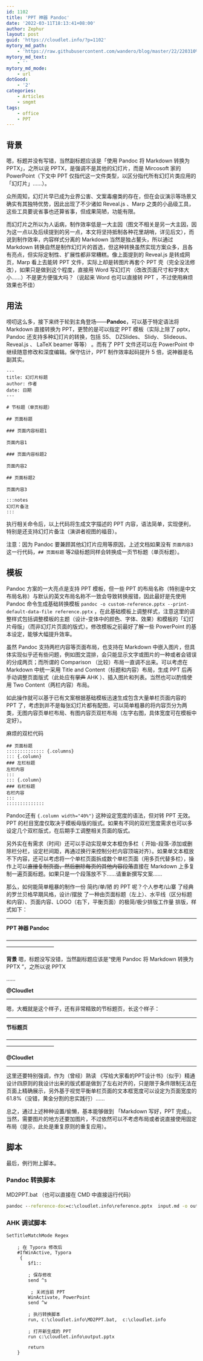 ```yaml
---
id: 1102
title: 'PPT 神器 Pandoc'
date: '2022-03-11T18:13:41+08:00'
author: Zephur
layout: post
guid: 'https://cloudlet.info/?p=1102'
mytory_md_path:
    - 'https://raw.githubusercontent.com/wandero/blog/master/22/220310%20PPT%20%E7%A5%9E%E5%99%A8%20Pandoc.md'
mytory_md_text:
    - ''
mytory_md_mode:
    - url
dotGood:
    - '2'
categories:
    - Articles
    - smgmt
tags:
    - office
    - PPT
---
```


## 背景

嗯，标题并没有写错，当然副标题应该是「使用 Pandoc 将 Markdown 转换为 PPTX」，之所以说 PPTX，是强调不是其他的幻灯片，而是 Mircosoft 家的 PowerPoint（下文中 PPT 仅指代这一文件类型，以区分指代所有幻灯片类应用的「幻灯片」……）。

众所周知，幻灯片早已成为业界公害、文案毒瘤类的存在，但在会议演示等场景又确实有其独特优势，因此出现了不少诸如 Reveal.js 、Marp 之类的小品级工具，这些工具要说省事也还算省事，但成果简陋，功能有限。

<!-- more -->

而幻灯片之所以为人诟病，制作效率低是一大主因（图文不相关是另一大主因，因为这一点以及后续提到的另一点，本文将坚持抵制各种花里胡哨，详见后文），而说到制作效率，内容样式分离的 Markdown 当然是独占鳌头，所以通过 Markdown 转换自然是制作幻灯片的首选，但这种转换虽然实现方案众多，且各有亮点，但实际定制性、扩展性都非常糟糕。像上面提到的 Reveal.js 是转成网页，Marp 看上去能转 PPT 文件，实际上却是转图片再套个 PPT 壳（完全没法修改），如果只是做到这个程度，直接用 Word 写幻灯片（改改页面尺寸和字体大小……）不是更方便强大吗？（说起来 Word 也可以直接转 PPT ，不过使用麻烦效果也不佳）

## 用法

唠叨这么多，接下来终于轮到主角登场——**Pandoc**，可以基于特定语法将 Markdown 直接转换为 PPT，更赞的是可以指定 PPT 模板（实际上除了 pptx， Pandoc 还支持多种幻灯片的转换，包括 S5、 DZSlides、 Slidy、 Slideous、Reveal.js 、 LaTeX beamer 等等） 。而有了 PPT 文件还可以在 PowerPoint 中继续随意修改和深度编辑。保守估计，PPT 制作效率起码提升 5 倍，说神器是名副其实。

```
---
title: 幻灯片标题
author: 作者
date: 日期
---

# 节标题（单页标题）

## 页面标题

### 页面内容标题1

页面内容1

### 页面内容标题2

页面内容2

## 页面标题2

页面内容3

:::notes
幻灯片备注
:::

```

执行相关命令后，以上代码将生成文字描述的 PPT 内容，语法简单，实现便利，特别是还支持幻灯片备注（演讲者视图的福音）。

注意：因为 Pandoc 要兼顾其他幻灯片应用等原因，上述文档如果没有 `页面内容3` 这一行代码，`## 页面标题` 等2级标题同样会转换成一页节标题（单页标题）。

## 模板

Pandoc 方案的一大亮点是支持 PPT 模板，但一些 PPT 的布局名称（特别是中文布局名称）与默认的英文布局名称不一致会导致转换报错，因此最好是先使用 Pandoc 命令生成基础转换模板 `pandoc -o custom-reference.pptx --print-default-data-file reference.pptx` ，在此基础模板上调整样式，注意这里的调整样式包括调整模板的主题（设计-变体中的颜色、字体、效果）和模板的「幻灯片母版」（而非幻灯片页面的版式）。修改模板之前最好了解一些 PowerPoint 的基本设定，能够大幅提升效率。

虽然 Pandoc 支持两栏内容等页面布局，也支持在 Markdown 中嵌入图片，但具体实现似乎还有些问题，例如图文混排，会只能显示文字或图片的一种或者会错误的分成两页；而所谓的 Comparison （比较）布局一直调不出来。可以考虑在 Markdown 中统一采用 Title and Content（标题和内容）布局，生成 PPT 后再手动调整页面版式（此处应有<del>掌声</del> AHK ）、插入图片和列表。当然也可以酌情使用 Two Content（两栏内容）布局。

如此操作就可以基于已有文案根据基础模板迅速生成包含大量单栏页面内容的 PPT 了，考虑到并不是每张幻灯片都有配图，可以简单粗暴的将内容页分为两类，无图内容页单栏布局、有图内容页双栏布局（左字右图，具体宽度可在模板中定好）。

麻烦的双栏代码

```
## 页面标题
:::::::::::::: {.columns}
::: {.column}
### 左栏标题
左栏内容
:::
::: {.column}
### 右栏标题
右栏内容
:::
::::::::::::::
```

Pandoc还有 `{.column width="40%"}` 这种设定宽度的语法，但对转 PPT 无效。PPT 的栏目宽度仅取决于模板母版的版式。如果有不同的双栏宽度需求也可以多设定几个双栏版式，在后期手工调整相关页面的版式。

另外实在有需求（时间）还可以手动实现单文本框伪多栏（ 开始-段落-添加或删除栏分栏，设定栏间距，再通过换行来控制分栏内容顶端对齐）。如果单文本框放不下内容，还可以考虑将一个单栏页面拆成数个单栏页面（用多页代替多栏），操作上可以<del>直接复制页面，然后删除每页的其他内容段落</del>直接在 Markdown 上多复制一遍页面标题。如果只是一个段落放不下……请重新撰写文案……

那么，如何能简单粗暴的制作一份 简约/单/陋 的 PPT 呢？个人参考/山寨 了经典的罗兰贝格早期风格，设计/摆放 了一种由页面标题（左上）、水平线（区分标题和内容）、页面内容、LOGO（右下，平衡页面）的极简/极少排版工作量 排版，样式如下：

- - - - - -

**PPT 神器 Pandoc**

—————————————————————————————————————————————

**背景** 嗯，标题没写没错，当然副标题应该是“使用 Pandoc 将 Markdown 转换为 PPTX ”，之所以说 PPTX

……

**@Cloudlet**

- - - - - -

嗯，大概就是这个样子，还有非常精致的节标题页，长这个样子：

- - - - - -

**节标题页**

—————————————————————————————————————————————

**@Cloudlet**

- - - - - -

这里还要特别强调，作为（曾经）熟读 《写给大家看的PPT设计书》（似乎）精通设计四原则的我设计出来的版式都是做到了左右对齐的，只是限于条件限制无法在页面上精确展示，另外基于视觉平衡单栏页面的文本框宽度可以设定为页面宽度的61.8%（没错，黄金分割的忠实践行）……

总之，通过上述种种设置/偷懒，基本能够做到 「Markdown 写好，PPT 完成」。当然，需要图片的地方还要加图片，不过依然可以不考虑布局或者说直接使用固定布局（提示，此处是重复原则的重复应用）。

## 脚本

最后，例行附上脚本。

### Pandoc 转换脚本

MD2PPT.bat （也可以直接在 CMD 中直接运行代码）

```bat
pandoc --reference-doc=c:\cloudlet.info\reference.pptx  input.md -o output.pptx
```

### AHK 调试脚本

```autohotkey
SetTitleMatchMode Regex

    ; 在 Typora 修改后
    #IfWinActive, Typora
     {
        $f1::

        ; 保存修改
        send ^s

         ; 关闭当前 PPT
        WinActivate, PowerPoint
        send ^w

        ; 执行转换脚本
        run, c:\cloudlet.info\MD2PPT.bat,  c:\cloudlet.info

        ; 打开新生成的 PPT
        run c:\cloudlet.info\output.pptx

        return
    }
```